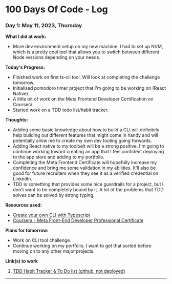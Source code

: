 # 100 Days Of Code - Log

### Day 1: May 11, 2023, Thursday

**What I did at work:**

- More dev environment setup on my new machine. I had to set up NVM, which is a pretty cool tool that allows you to switch between different Node versions depending on your needs.

**Today's Progress:**

- Finished work on first ts-cli tool. Will look at completing the challenge tomorrow.
- Initialised pomodoro timer project that I'm going to be working on (React Native).
- A little bit of work on the Meta Frontend Developer Certification on Coursera.
- Started work on a TDD todo list/habit tracker.

**Thoughts:**

- Adding some basic knowledge about how to build a CLI will definitely help building out different features that might come in handy and will potentially allow me to create my own dev tooling going forwards.
- Adding React native to my toolbelt will be a strong positive. I'm going to continue working toward creating an app that I feel confident deploying to the app store and adding to my portfolio.
- Completing the Meta Frontend Certificate will hopefully increase my confidence and bring me some validation in my abilities. It'll also be good for future recruiters when they see it as a verified credential on LinkedIn.
- TDD is something that provides some nice guardrails for a project, but I don't want to be completely bound by it. A lot of the problems that TDD solves can be solved by strong typing.

**Resources used:**

- [Create your own CLI with Typescript](https://dev.to/raphaelmansuy/boost-your-productivity-by-creating-your-own-cli-command-with-typescript-part-1-5g37)
- [Coursera - Meta Front-End Developer Professional Certificate](https://www.coursera.org/professional-certificates/meta-front-end-developer)

**Plans for tomorrow:**

- Work on CLI tool challenge.
- Continue working on my portfolio. I want to get that sorted before moving on to any other major projects.

**Link(s) to work**

1. [TDD Habit Tracker & To Do list (github, not deployed)](https://github.com/mich-codes-sa/tdd-todo)

---

